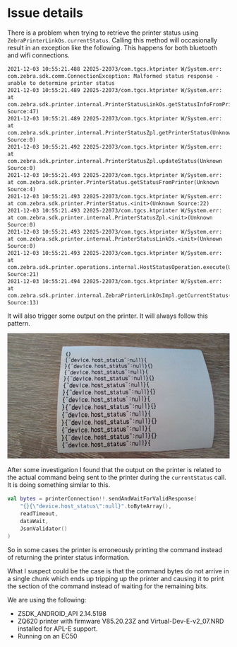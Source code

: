 # Issue details

There is a problem when trying to retrieve the printer status using `ZebraPrinterLinkOs.currentStatus`.
Calling this method will occasionally result in an exception like the following. This happens for both bluetooth and wifi connections.
```
2021-12-03 10:55:21.488 22025-22073/com.tgcs.ktprinter W/System.err: com.zebra.sdk.comm.ConnectionException: Malformed status response - unable to determine printer status
2021-12-03 10:55:21.489 22025-22073/com.tgcs.ktprinter W/System.err:     at com.zebra.sdk.printer.internal.PrinterStatusLinkOs.getStatusInfoFromPrinter(Unknown Source:47)
2021-12-03 10:55:21.489 22025-22073/com.tgcs.ktprinter W/System.err:     at com.zebra.sdk.printer.internal.PrinterStatusZpl.getPrinterStatus(Unknown Source:0)
2021-12-03 10:55:21.492 22025-22073/com.tgcs.ktprinter W/System.err:     at com.zebra.sdk.printer.internal.PrinterStatusZpl.updateStatus(Unknown Source:0)
2021-12-03 10:55:21.493 22025-22073/com.tgcs.ktprinter W/System.err:     at com.zebra.sdk.printer.PrinterStatus.getStatusFromPrinter(Unknown Source:4)
2021-12-03 10:55:21.493 22025-22073/com.tgcs.ktprinter W/System.err:     at com.zebra.sdk.printer.PrinterStatus.<init>(Unknown Source:22)
2021-12-03 10:55:21.493 22025-22073/com.tgcs.ktprinter W/System.err:     at com.zebra.sdk.printer.internal.PrinterStatusZpl.<init>(Unknown Source:0)
2021-12-03 10:55:21.493 22025-22073/com.tgcs.ktprinter W/System.err:     at com.zebra.sdk.printer.internal.PrinterStatusLinkOs.<init>(Unknown Source:0)
2021-12-03 10:55:21.493 22025-22073/com.tgcs.ktprinter W/System.err:     at com.zebra.sdk.printer.operations.internal.HostStatusOperation.execute(Unknown Source:21)
2021-12-03 10:55:21.494 22025-22073/com.tgcs.ktprinter W/System.err:     at com.zebra.sdk.printer.internal.ZebraPrinterLinkOsImpl.getCurrentStatus(Unknown Source:13)
```

It will also trigger some output on the printer. It will always follow this pattern.

![Printer output](./print-output.jpg)

After some investigation I found that the output on the printer is related to the actual command being sent to the printer during the `currentStatus` call.
It is doing something similar to this.
```kotlin
val bytes = printerConnection!!.sendAndWaitForValidResponse(
    "{}{\"device.host_status\":null}".toByteArray(),
    readTimeout,
    dataWait,
    JsonValidator()
)
```

So in some cases the printer is erroneously printing the command instead of returning the printer status information.

What I suspect could be the case is that the command bytes do not arrive in a single chunk which ends up tripping up the printer and causing it to print the section of the command instead of waiting for the remaining bits.

We are using the following:
- ZSDK_ANDROID_API 2.14.5198
- ZQ620 printer with firmware V85.20.23Z and Virtual-Dev-E-v2_07.NRD installed for APL-E support.
- Running on an EC50